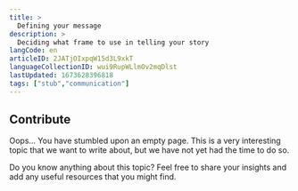 ```yaml
---
title: >
  Defining your message
description: >
  Deciding what frame to use in telling your story
langCode: en
articleID: 2JATjOIxpqW15d3L9xkT
languageCollectionID: wui9RupWLlmOv2mqDlst
lastUpdated: 1673628396818
tags: ["stub","communication"]
---
```


## **Contribute**

Oops… You have stumbled upon an empty page. This is a very interesting topic that we want to write about, but we have not yet had the time to do so.

Do you know anything about this topic? Feel free to share your insights and add any useful resources that you might find.